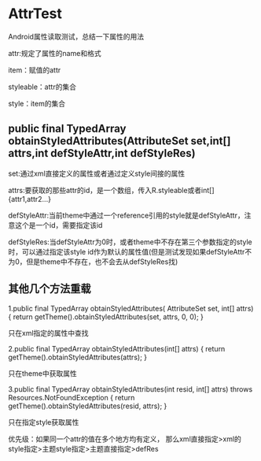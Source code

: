 # AttrTest
Android属性读取测试，总结一下属性的用法

attr:规定了属性的name和格式

item：赋值的attr

styleable：attr的集合

style：item的集合



## public final TypedArray obtainStyledAttributes(AttributeSet set,int[] attrs,int defStyleAttr,int defStyleRes)
              
set:通过xml直接定义的属性或者通过定义style间接的属性

attrs:要获取的那些attr的id，是一个数组，传入R.styleable或者int[]{attr1,attr2...}

defStyleAttr:当前theme中通过一个reference引用的style就是defStyleAttr，注意这个是一个id，需要指定该id

defStyleRes:当defStyleAttr为0时，或者theme中不存在第三个参数指定的style时，可以通过指定该style id作为默认的属性值(但是测试发现如果defStyleAttr不为0，但是theme中不存在，也不会去从defStyleRes找)

## 其他几个方法重载

1.public final TypedArray obtainStyledAttributes(
             AttributeSet set, int[] attrs) {
          return getTheme().obtainStyledAttributes(set, attrs, 0, 0);
      }

只在xml指定的属性中查找

2.public final TypedArray obtainStyledAttributes(int[] attrs) {
            return getTheme().obtainStyledAttributes(attrs);
        }

只在theme中获取属性

3.public final TypedArray obtainStyledAttributes(int resid,
                int[] attrs) throws Resources.NotFoundException {
            return getTheme().obtainStyledAttributes(resid, attrs);
        }

只在指定style获取属性

优先级：如果同一个attr的值在多个地方均有定义，
那么xml直接指定>xml的style指定>主题style指定>主题直接指定>defRes



